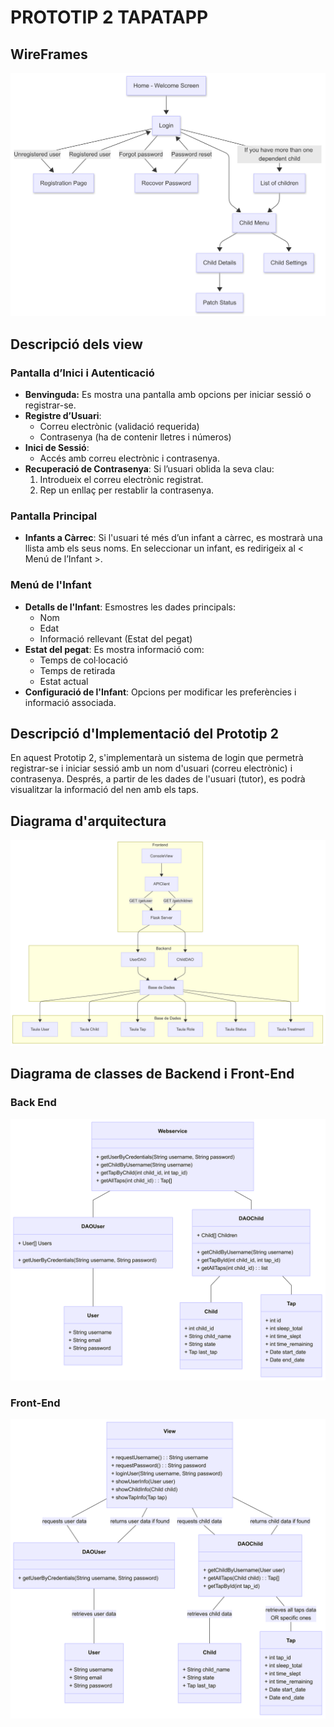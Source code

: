 # PROTOTIP 2 TAPATAPP

## WireFrames

![Wireframes](WireframeP2.png)

## Descripció dels view

### Pantalla d’Inici i Autenticació
- <b>Benvinguda:</b> Es mostra una pantalla amb opcions per iniciar sessió o registrar-se.
- <b>Registre d’Usuari</b>:
  	- Correu electrònic (validació requerida)
  	- Contrasenya (ha de contenir lletres i números)
- <b>Inici de Sessió</b>:
	- Accés amb correu electrònic i contrasenya.
- <b>Recuperació de Contrasenya</b>: Si l’usuari oblida la seva clau:
    1. Introdueix el correu electrònic registrat.
  	2. Rep un enllaç per restablir la contrasenya.

### Pantalla Principal
- <b>Infants a Càrrec</b>: Si l'usuari té més d’un infant a càrrec, es mostrarà una llista amb els seus noms. En seleccionar un infant, es redirigeix al < Menú de l’Infant >.

### Menú de l'Infant
- <b>Detalls de l'Infant</b>: Esmostres les dades principals:
    - Nom
    - Edat
    - Informació rellevant (Estat del pegat)
- <b>Estat del pegat</b>: Es mostra informació com:
    - Temps de col·locació
    - Temps de retirada
    - Estat actual
- <b>Configuració de l'Infant</b>: Opcions per modificar les preferències i informació associada.


## Descripció d'Implementació del Prototip 2

En aquest Prototip 2, s'implementarà un sistema de login que permetrà registrar-se i iniciar sessió amb un nom d'usuari (correu electrònic) i contrasenya. Després, a partir de les dades de l'usuari (tutor), es podrà visualitzar la informació del nen amb els taps.


## Diagrama d'arquitectura 

![Arq](DiagramaArq2.png)

## Diagrama de classes de Backend i Front-End

### Back End

![BackEnd](BackEndP2.png)

### Front-End

![FrontEnd](FrontEndP2.png)


